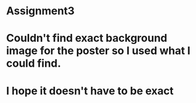 # Assignment3
# Couldn't find exact background image for the poster so I used what I could find.
# I hope it doesn't have to be exact
